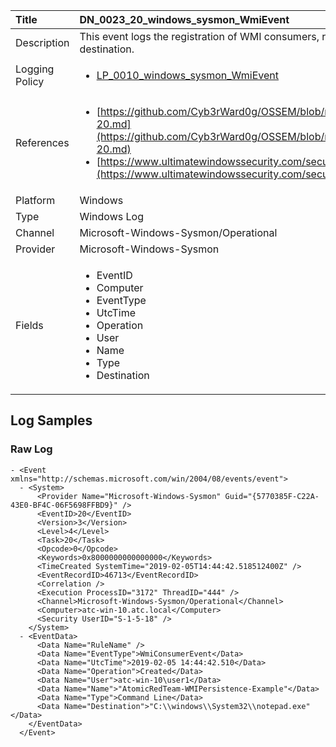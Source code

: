 | Title          | DN_0023_20_windows_sysmon_WmiEvent                                                                                                      |
|:---------------|:-----------------------------------------------------------------------------------------------------------------|
| Description    | This event logs the registration of WMI consumers, recording the consumer name, log, and destination.                                                                                                |
| Logging Policy | <ul><li>[LP_0010_windows_sysmon_WmiEvent](../Logging_Policies/LP_0010_windows_sysmon_WmiEvent.md)</li></ul> |
| References     | <ul><li>[https://github.com/Cyb3rWard0g/OSSEM/blob/master/data_dictionaries/windows/sysmon/event-20.md](https://github.com/Cyb3rWard0g/OSSEM/blob/master/data_dictionaries/windows/sysmon/event-20.md)</li><li>[https://www.ultimatewindowssecurity.com/securitylog/encyclopedia/event.aspx?eventid=90020](https://www.ultimatewindowssecurity.com/securitylog/encyclopedia/event.aspx?eventid=90020)</li></ul>                                  |
| Platform       | Windows    																																															  |
| Type           | Windows Log        																																															  |
| Channel        | Microsoft-Windows-Sysmon/Operational     																																															  |
| Provider       | Microsoft-Windows-Sysmon    																																															  |
| Fields         | <ul><li>EventID</li><li>Computer</li><li>EventType</li><li>UtcTime</li><li>Operation</li><li>User</li><li>Name</li><li>Type</li><li>Destination</li></ul>                                               |


## Log Samples

### Raw Log

```
- <Event xmlns="http://schemas.microsoft.com/win/2004/08/events/event">
  - <System>
      <Provider Name="Microsoft-Windows-Sysmon" Guid="{5770385F-C22A-43E0-BF4C-06F5698FFBD9}" /> 
      <EventID>20</EventID> 
      <Version>3</Version> 
      <Level>4</Level> 
      <Task>20</Task> 
      <Opcode>0</Opcode> 
      <Keywords>0x8000000000000000</Keywords> 
      <TimeCreated SystemTime="2019-02-05T14:44:42.518512400Z" /> 
      <EventRecordID>46713</EventRecordID> 
      <Correlation /> 
      <Execution ProcessID="3172" ThreadID="444" /> 
      <Channel>Microsoft-Windows-Sysmon/Operational</Channel> 
      <Computer>atc-win-10.atc.local</Computer> 
      <Security UserID="S-1-5-18" /> 
    </System>
  - <EventData>
      <Data Name="RuleName" /> 
      <Data Name="EventType">WmiConsumerEvent</Data> 
      <Data Name="UtcTime">2019-02-05 14:44:42.510</Data> 
      <Data Name="Operation">Created</Data> 
      <Data Name="User">atc-win-10\user1</Data> 
      <Data Name="Name">"AtomicRedTeam-WMIPersistence-Example"</Data> 
      <Data Name="Type">Command Line</Data> 
      <Data Name="Destination">"C:\\windows\\System32\\notepad.exe"</Data> 
    </EventData>
  </Event>

```




